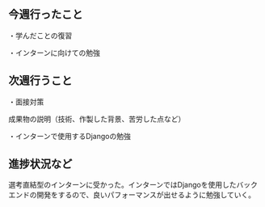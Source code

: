 ## 今週行ったこと

・学んだことの復習

・インターンに向けての勉強

## 次週行うこと

・面接対策

成果物の説明（技術、作製した背景、苦労した点など）

・インターンで使用するDjangoの勉強

## 進捗状況など

選考直結型のインターンに受かった。インターンではDjangoを使用したバックエンドの開発をするので、良いパフォーマンスが出せるように勉強していく。



